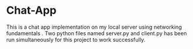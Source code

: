 # Chat-App
This is a chat app implementation on my local server using networking fundamentals . Two python files named server.py and client.py has been run simultaneously for this project to work successfully.
